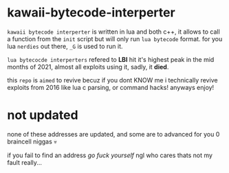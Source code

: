 # kawaii-bytecode-interperter

`kawaii bytecode interperter` is written in lua and both c++, it allows to call a function from the `init` script but will only run `lua bytecode` format. for you lua `nerdies` out there, `_G` is used to run it.

`lua bytecocde interperters` refered to **LBI** hit it's highest peak in the mid months of 2021, almost all exploits using it, sadly, it **died**.

this `repo` is `aimed` to revive becuz if you dont KNOW me i technically revive exploits from 2016 like lua c parsing, or command hacks! anyways enjoy!

# not updated

none of these addresses are updated, and some are to advanced for you 0 braincell niggas 💀

if you fail to find an address *go fuck yourself* ngl who cares thats not my fault really...
